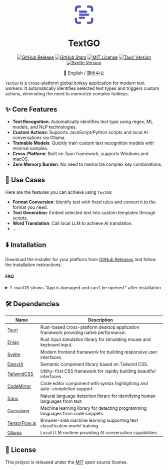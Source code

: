 <div align="center">

<img src="app-icon.png" alt="logo" width="64">

<h1>TextGO</h1>

[![GitHub Release](https://img.shields.io/github/v/release/C5H12O5/TextGO?logo=data:image/svg+xml;base64,PHN2ZyB4bWxucz0iaHR0cDovL3d3dy53My5vcmcvMjAwMC9zdmciIHdpZHRoPSIyNCIgaGVpZ2h0PSIyNCIgdmlld0JveD0iMCAwIDI0IDI0Ij4KCTxwYXRoIGZpbGw9Im5vbmUiIHN0cm9rZT0iI0ZGRkZGRiIgc3Ryb2tlLWxpbmVjYXA9InJvdW5kIiBzdHJva2UtbGluZWpvaW49InJvdW5kIiBzdHJva2Utd2lkdGg9IjIiIGQ9Ik00IDhWNmEyIDIgMCAwIDEgMi0yaDJNNCAxNnYyYTIgMiAwIDAgMCAyIDJoMm04LTE2aDJhMiAyIDAgMCAxIDIgMnYybS00IDEyaDJhMiAyIDAgMCAwIDItMnYtMk04IDEyaDhNOCA5aDZtLTYgNmg0IiAvPgo8L3N2Zz4=&label=Release&style=flat&color=blue)](https://github.com/C5H12O5/TextGO/releases)
[![GitHub Stars](https://img.shields.io/github/stars/C5H12O5/TextGO?logo=github&label=Stars&style=flat&color=yellow)](https://github.com/C5H12O5/TextGO/stargazers)
[![MIT License](https://img.shields.io/badge/License-MIT-green.svg)](LICENSE)
[![Tauri Version](https://img.shields.io/badge/Tauri-v2.9.1-24C8D8.svg?logo=tauri)](https://tauri.app/)
[![Svelte Version](https://img.shields.io/badge/Svelte-v5.41.2-FF3E00.svg?logo=svelte)](https://svelte.dev/)

📖 English / [简体中文](README.zh-CN.md)

</div>

`TextGO` is a cross-platform global hotkey application for modern text workers. It automatically identifies selected text types and triggers custom actions, eliminating the need to memorize complex hotkeys.

## ✨ Core Features

- **Text Recognition**: Automatically identifies text type using regex, ML models, and NLP technologies.
- **Custom Actions**: Supports JavaScript/Python scripts and local AI conversations via Ollama.
- **Trainable Models**: Quickly train custom text recognition models with minimal samples.
- **Cross-Platform**: Built on Tauri framework, supports Windows and macOS.
- **Zero Memory Burden**: No need to memorize complex key combinations.

## 🚀 Use Cases

Here are the features you can achieve using `TextGO`:

- **Format Conversion**: Identify text with fixed rules and convert it to the format you need.
- **Text Generation**: Embed selected text into custom templates through scripts.
- **Word Translation**: Call local LLM to achieve AI translation.
- ...

## ⬇️ Installation

Download the installer for your platform from [GitHub Releases](https://github.com/C5H12O5/TextGO/releases) and follow the installation instructions.

#### FAQ

<details>
<summary>1. macOS shows "App is damaged and can’t be opened." after installation</summary>

<br>

_Run the following command in the terminal to resolve:_

```bash
sudo xattr -r -d com.apple.quarantine /Applications/TextGO.app
```

</details>

## 🛠️ Dependencies

| Name                                           | Description                                                                           |
| ---------------------------------------------- | ------------------------------------------------------------------------------------- |
| [Tauri](https://tauri.app/)                    | Rust-based cross-platform desktop application framework providing native performance. |
| [Enigo](https://github.com/enigo-rs/enigo)     | Rust input simulation library for simulating mouse and keyboard input.                |
| [Svelte](https://svelte.dev/)                  | Modern frontend framework for building responsive user interfaces.                    |
| [DaisyUI](https://daisyui.com/)                | Semantic component library based on Tailwind CSS.                                     |
| [TailwindCSS](https://tailwindcss.com/)        | Utility-first CSS framework for rapidly building beautiful interfaces.                |
| [CodeMirror](https://codemirror.net/)          | Code editor component with syntax highlighting and auto-completion support.           |
| [franc](https://github.com/wooorm/franc)       | Natural language detection library for identifying human languages from text.         |
| [Guesslang](https://github.com/yoeo/guesslang) | Machine learning library for detecting programming languages from code snippets.      |
| [TensorFlow.js](https://www.tensorflow.org/js) | Browser-side machine learning supporting text classification model training.          |
| [Ollama](https://ollama.com/)                  | Local LLM runtime providing AI conversation capabilities.                             |

## 📄 License

This project is released under the [MIT](LICENSE) open source license.
